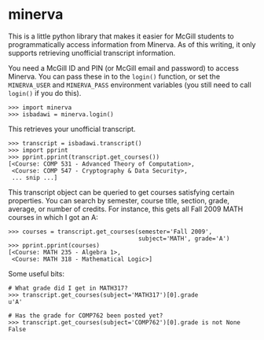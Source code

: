 minerva
=======

This is a little python library that makes it easier for McGill
students to programmatically access information from Minerva. As of this
writing, it only supports retrieving unofficial transcript information.

You need a McGill ID and PIN (or McGill email and password) to access
Minerva. You can pass these in to the `login()` function, or set the
`MINERVA_USER` and `MINERVA_PASS` environment variables (you still need to call
`login()` if you do this).

    >>> import minerva
    >>> isbadawi = minerva.login()

This retrieves your unofficial transcript.

    >>> transcript = isbadawi.transcript()
    >>> import pprint
    >>> pprint.pprint(transcript.get_courses())
    [<Course: COMP 531 - Advanced Theory of Computation>,
     <Course: COMP 547 - Cryptography & Data Security>,
     ... snip ...]

This transcript object can be queried to get courses satisfying certain
properties. You can search by semester, course title, section, grade,
average, or number of credits. For instance, this gets all Fall 2009 MATH
courses in which I got an A:

    >>> courses = transcript.get_courses(semester='Fall 2009',
                                         subject='MATH', grade='A')
    >>> pprint.pprint(courses)
    [<Course: MATH 235 - Algebra 1>,
     <Course: MATH 318 - Mathematical Logic>]

Some useful bits:

    # What grade did I get in MATH317?
    >>> transcript.get_courses(subject='MATH317')[0].grade
    u'A'

    # Has the grade for COMP762 been posted yet?
    >>> transcript.get_courses(subject='COMP762')[0].grade is not None
    False
